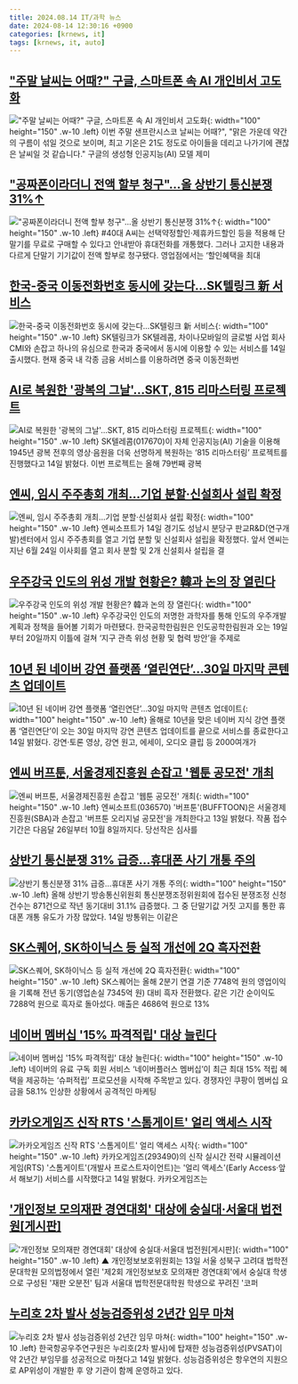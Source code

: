 ```yaml
---
title: 2024.08.14 IT/과학 뉴스
date: 2024-08-14 12:30:16 +0900
categories: [krnews, it]
tags: [krnews, it, auto]
---
```

## ["주말 날씨는 어때?" 구글, 스마트폰 속 AI 개인비서 고도화](https://n.news.naver.com/mnews/article/014/0005227396)

!["주말 날씨는 어때?" 구글, 스마트폰 속 AI 개인비서 고도화](https://mimgnews.pstatic.net/image/origin/014/2024/08/14/5227396.jpg?type=nf220_150){: width="100" height="150" .w-10 .left}
이번 주말 샌프란시스코 날씨는 어때?", "맑은 가운데 약간의 구름이 섞일 것으로 보이며, 최고 기온은 21도 정도로 아이들을 데리고 나가기에 괜찮은 날씨일 것 같습니다." 구글의 생성형 인공지능(AI) 모델 제미

## ["공짜폰이라더니 전액 할부 청구"…올 상반기 통신분쟁 31%↑](https://n.news.naver.com/mnews/article/003/0012727835)

!["공짜폰이라더니 전액 할부 청구"…올 상반기 통신분쟁 31%↑](https://mimgnews.pstatic.net/image/origin/003/2024/08/14/12727835.jpg?type=nf220_150){: width="100" height="150" .w-10 .left}
#40대 A씨는 선택약정할인·제휴카드할인 등을 적용해 단말기를 무료로 구매할 수 있다고 안내받아 휴대전화를 개통했다. 그러나 고지한 내용과 다르게 단말기 기기값이 전액 할부로 청구됐다. 영업점에서는 ‘할인혜택을 최대

## [한국-중국 이동전화번호 동시에 갖는다…SK텔링크 新 서비스](https://n.news.naver.com/mnews/article/277/0005459028)

![한국-중국 이동전화번호 동시에 갖는다…SK텔링크 新 서비스](https://mimgnews.pstatic.net/image/origin/277/2024/08/14/5459028.jpg?type=nf220_150){: width="100" height="150" .w-10 .left}
SK텔링크가 SK텔레콤, 차이나모바일의 글로벌 사업 회사 CMI와 손잡고 하나의 유심으로 한국과 중국에서 동시에 이용할 수 있는 서비스를 14일 출시했다. 현재 중국 내 각종 금융 서비스를 이용하려면 중국 이동전화번

## [AI로 복원한 '광복의 그날'…SKT, 815 리마스터링 프로젝트](https://n.news.naver.com/mnews/article/011/0004380031)

![AI로 복원한 '광복의 그날'…SKT, 815 리마스터링 프로젝트](https://mimgnews.pstatic.net/image/origin/011/2024/08/14/4380031.jpg?type=nf220_150){: width="100" height="150" .w-10 .left}
SK텔레콤(017670)이 자체 인공지능(AI) 기술을 이용해 1945년 광복 전후의 영상·음원을 더욱 선명하게 복원하는 ‘815 리마스터링’ 프로젝트를 진행했다고 14일 밝혔다. 이번 프로젝트는 올해 79번째 광복

## [엔씨, 임시 주주총회 개최…기업 분할·신설회사 설립 확정](https://n.news.naver.com/mnews/article/008/0005076919)

![엔씨, 임시 주주총회 개최…기업 분할·신설회사 설립 확정](https://mimgnews.pstatic.net/image/origin/008/2024/08/14/5076919.jpg?type=nf220_150){: width="100" height="150" .w-10 .left}
엔씨소프트가 14일 경기도 성남시 분당구 판교R&D(연구개발)센터에서 임시 주주총회를 열고 기업 분할 및 신설회사 설립을 확정했다. 앞서 엔씨는 지난 6월 24일 이사회를 열고 회사 분할 및 2개 신설회사 설립을 결

## [우주강국 인도의 위성 개발 현황은? 韓과 논의 장 열린다](https://n.news.naver.com/mnews/article/018/0005811171)

![우주강국 인도의 위성 개발 현황은? 韓과 논의 장 열린다](https://mimgnews.pstatic.net/image/origin/018/2024/08/14/5811171.jpg?type=nf220_150){: width="100" height="150" .w-10 .left}
우주강국인 인도의 저명한 과학자를 통해 인도의 우주개발 계획과 정책을 들어볼 기회가 마련됐다. 한국공학한림원은 인도공학한림원과 오는 19일부터 20일까지 이틀에 걸쳐 ‘지구 관측 위성 현황 및 협력 방안’을 주제로

## [10년 된 네이버 강연 플랫폼 ‘열린연단’…30일 마지막 콘텐츠 업데이트](https://n.news.naver.com/mnews/article/138/0002179994)

![10년 된 네이버 강연 플랫폼 ‘열린연단’…30일 마지막 콘텐츠 업데이트](https://mimgnews.pstatic.net/image/origin/138/2024/08/14/2179994.jpg?type=nf220_150){: width="100" height="150" .w-10 .left}
올해로 10년을 맞은 네이버 지식 강연 플랫폼 ‘열린연단’이 오는 30일 마지막 강연 콘텐츠 업데이트를 끝으로 서비스를 종료한다고 14일 밝혔다. 강연·토론 영상, 강연 원고, 에세이, 오디오 클립 등 2000여개가

## [엔씨 버프툰, 서울경제진흥원 손잡고 '웹툰 공모전' 개최](https://n.news.naver.com/mnews/article/421/0007727507)

![엔씨 버프툰, 서울경제진흥원 손잡고 '웹툰 공모전' 개최](https://mimgnews.pstatic.net/image/origin/421/2024/08/13/7727507.jpg?type=nf220_150){: width="100" height="150" .w-10 .left}
엔씨소프트(036570) '버프툰'(BUFFTOON)은 서울경제진흥원(SBA)과 손잡고 '버프툰 오리지널 공모전'을 개최한다고 13일 밝혔다. 작품 접수 기간은 다음달 26일부터 10월 8일까지다. 당선작은 심사를

## [상반기 통신분쟁 31% 급증…휴대폰 사기 개통 주의](https://n.news.naver.com/mnews/article/030/0003231583)

![상반기 통신분쟁 31% 급증…휴대폰 사기 개통 주의](https://mimgnews.pstatic.net/image/origin/030/2024/08/14/3231583.jpg?type=nf220_150){: width="100" height="150" .w-10 .left}
올해 상반기 방송통신위원회 통신분쟁조정위원회에 접수된 분쟁조정 신청 건수는 871건으로 작년 동기대비 31.1% 급증했다. 그 중 단말기값 거짓 고지를 통한 휴대폰 개통 유도가 가장 많았다. 14일 방통위는 이같은

## [SK스퀘어, SK하이닉스 등 실적 개선에 2Q 흑자전환](https://n.news.naver.com/mnews/article/421/0007729128)

![SK스퀘어, SK하이닉스 등 실적 개선에 2Q 흑자전환](https://mimgnews.pstatic.net/image/origin/421/2024/08/14/7729128.jpg?type=nf220_150){: width="100" height="150" .w-10 .left}
SK스퀘어는 올해 2분기 연결 기준 7748억 원의 영업이익을 기록해 전년 동기(영업손실 7345억 원) 대비 흑자 전환했다. 같은 기간 순이익도 7288억 원으로 흑자로 돌아섰다. 매출은 4686억 원으로 13%

## [네이버 멤버십 '15% 파격적립' 대상 늘린다](https://n.news.naver.com/mnews/article/011/0004379639)

![네이버 멤버십 '15% 파격적립' 대상 늘린다](https://mimgnews.pstatic.net/image/origin/011/2024/08/13/4379639.jpg?type=nf220_150){: width="100" height="150" .w-10 .left}
네이버의 유료 구독 회원 서비스 ‘네이버플러스 멤버십’이 최근 최대 15% 적립 혜택을 제공하는 ‘슈퍼적립’ 프로모션을 시작해 주목받고 있다. 경쟁자인 쿠팡이 멤버십 요금을 58.1% 인상한 상황에서 공격적인 마케팅

## [카카오게임즈 신작 RTS '스톰게이트' 얼리 액세스 시작](https://n.news.naver.com/mnews/article/421/0007729656)

![카카오게임즈 신작 RTS '스톰게이트' 얼리 액세스 시작](https://mimgnews.pstatic.net/image/origin/421/2024/08/14/7729656.jpg?type=nf220_150){: width="100" height="150" .w-10 .left}
카카오게임즈(293490)의 신작 실시간 전략 시뮬레이션 게임(RTS) '스톰게이트'(개발사 프로스트자이언트)는 '얼리 액세스'(Early Access·앞서 해보기) 서비스를 시작했다고 14일 밝혔다. 카카오게임즈는

## ['개인정보 모의재판 경연대회' 대상에 숭실대·서울대 법전원[게시판]](https://n.news.naver.com/mnews/article/001/0014874643)

!['개인정보 모의재판 경연대회' 대상에 숭실대·서울대 법전원[게시판]](https://mimgnews.pstatic.net/image/origin/001/2024/08/14/14874643.jpg?type=nf220_150){: width="100" height="150" .w-10 .left}
▲ 개인정보보호위원회는 13일 서울 성북구 고려대 법학전문대학원 모의법정에서 열린 '제2회 개인정보보호 모의재판 경연대회'에서 숭실대 학생으로 구성된 '재판 오분전' 팀과 서울대 법학전문대학원 학생으로 꾸려진 '코퍼

## [누리호 2차 발사 성능검증위성 2년간 임무 마쳐](https://n.news.naver.com/mnews/article/421/0007729658)

![누리호 2차 발사 성능검증위성 2년간 임무 마쳐](https://mimgnews.pstatic.net/image/origin/421/2024/08/14/7729658.jpg?type=nf220_150){: width="100" height="150" .w-10 .left}
한국항공우주연구원은 누리호(2차 발사)에 탑재한 성능검증위성(PVSAT)이 약 2년간 부임무를 성공적으로 마쳤다고 14일 밝혔다. 성능검증위성은 항우연의 지원으로 AP위성이 개발한 후 양 기관이 함께 운영하고 있다.

